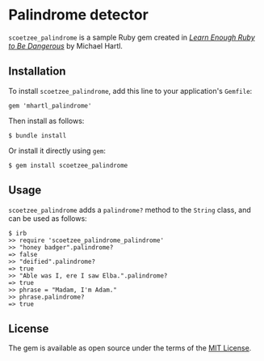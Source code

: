 # Palindrome detector

`scoetzee_palindrome` is a sample Ruby gem created in [*Learn Enough Ruby to Be Dangerous*](https://www.learnenough.com/ruby-tutorial) by Michael Hartl.

## Installation

To install `scoetzee_palindrome`, add this line to your application's `Gemfile`:

```
gem 'mhartl_palindrome'
```

Then install as follows:

```
$ bundle install
```

Or install it directly using `gem`:

```
$ gem install scoetzee_palindrome
```

## Usage

`scoetzee_palindrome` adds a `palindrome?` method to the `String` class, and can be used as follows:

```
$ irb
>> require 'scoetzee_palindrome_palindrome'
>> "honey badger".palindrome?
=> false
>> "deified".palindrome?
=> true
>> "Able was I, ere I saw Elba.".palindrome?
=> true
>> phrase = "Madam, I'm Adam."
>> phrase.palindrome?
=> true
```

## License

The gem is available as open source under the terms of the [MIT License](https://opensource.org/licenses/MIT).
